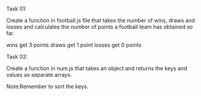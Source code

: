 <!-- The first Task -->
Task 01:

Create a function in football.js file that takes the number of wins, draws and losses and calculates the number of points a football team has obtained so far.

wins get 3 points
draws get 1 point
losses get 0 points


<!-- The second Task -->
Task 02:

Create a function in num.js that takes an object and returns the keys and values as separate arrays.

Note:Remember to sort the keys.
